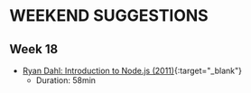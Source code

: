 # WEEKEND SUGGESTIONS

## Week 18

- [Ryan Dahl: Introduction to Node.js (2011)](https://www.youtube.com/watch?v=M-sc73Y-zQA){:target="_blank"}
  - Duration: 58min
